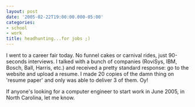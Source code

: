 ```yaml
---
layout: post
date: '2005-02-22T19:00:00.000-05:00'
categories:
- school
- work
title: headhunting...for jobs ;)
---
```


I went to a career fair today. No funnel cakes or carnival rides, just 90-seconds interviews. I talked with a bunch of companies (RoviSys, IBM, Bosch, Ball, Harris, etc.) and received a pretty standard response: go to the website and upload a resume. I made 20 copies of the damn thing on 'resume paper' and only was able to deliver 3 of them. Oy! 

If anyone's looking for a computer engineer to start work in June 2005, in North Carolina, let me know.